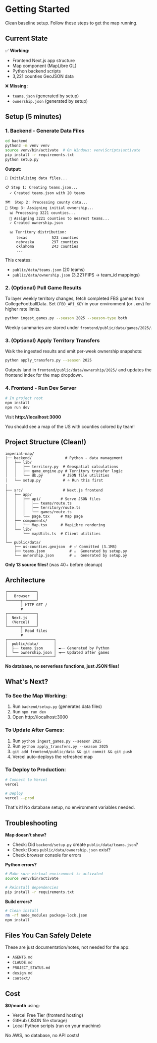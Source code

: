 # Getting Started

Clean baseline setup. Follow these steps to get the map running.

## Current State

✅ **Working:**
- Frontend Next.js app structure
- Map component (MapLibre GL)
- Python backend scripts
- 3,221 counties GeoJSON data

❌ **Missing:**
- `teams.json` (generated by setup)
- `ownership.json` (generated by setup)

## Setup (5 minutes)

### 1. Backend - Generate Data Files

```bash
cd backend
python3 -m venv venv
source venv/bin/activate  # On Windows: venv\Scripts\activate
pip install -r requirements.txt
python setup.py
```

**Output:**
```
🚀 Initializing data files...

📋 Step 1: Creating teams.json...
  ✓ Created teams.json with 20 teams

🗺️  Step 2: Processing county data...
📍 Step 3: Assigning initial ownership...
  📊 Processing 3221 counties...
  🎯 Assigning 3221 counties to nearest teams...
  ✓ Created ownership.json

  📊 Territory distribution:
     texas           523 counties
     nebraska        297 counties
     oklahoma        243 counties
     ...
```

This creates:
- `public/data/teams.json` (20 teams)
- `public/data/ownership.json` (3,221 FIPS → team_id mappings)

### 2. (Optional) Pull Game Results

To layer weekly territory changes, fetch completed FBS games from CollegeFootballData. Set `CFBD_API_KEY` in your environment (or `.env`) for higher rate limits.

```bash
python ingest_games.py --season 2025 --season-type both
```

Weekly summaries are stored under `frontend/public/data/games/2025/`.

### 3. (Optional) Apply Territory Transfers

Walk the ingested results and emit per-week ownership snapshots:

```bash
python apply_transfers.py --season 2025
```

Outputs land in `frontend/public/data/ownership/2025/` and updates the frontend index for the map dropdown.

### 4. Frontend - Run Dev Server

```bash
# In project root
npm install
npm run dev
```

Visit **http://localhost:3000**

You should see a map of the US with counties colored by team!

## Project Structure (Clean!)

```
imperial-map/
├── backend/               # Python - data management
│   ├── lib/
│   │   ├── territory.py  # Geospatial calculations
│   │   ├── game_engine.py # Territory transfer logic
│   │   └── db.py         # JSON file utilities
│   └── setup.py          # ⭐ Run this first
│
├── src/                  # Next.js frontend
│   ├── app/
│   │   ├── api/         # Serve JSON files
│   │   │   ├── teams/route.ts
│   │   │   ├── territory/route.ts
│   │   │   └── games/route.ts
│   │   └── page.tsx     # Map page
│   ├── components/
│   │   └── Map.tsx      # MapLibre rendering
│   └── lib/
│       └── mapUtils.ts  # Client utilities
│
└── public/data/
    ├── us-counties.geojson  # ✅ Committed (3.1MB)
    ├── teams.json           # ⚠️  Generated by setup.py
    └── ownership.json       # ⚠️  Generated by setup.py
```

**Only 13 source files!** (was 40+ before cleanup)

## Architecture

```
┌─────────────┐
│   Browser   │
└──────┬──────┘
       │ HTTP GET /
       ▼
┌─────────────┐
│  Next.js    │
│  (Vercel)   │
└──────┬──────┘
       │ Read files
       ▼
┌─────────────────────┐
│  public/data/       │
│  ├── teams.json     │ ◄── Generated by Python
│  └── ownership.json │ ◄── Updated after games
└─────────────────────┘
```

**No database, no serverless functions, just JSON files!**

## What's Next?

### To See the Map Working:
1. Run `backend/setup.py` (generates data files)
2. Run `npm run dev`
3. Open http://localhost:3000

### To Update After Games:
1. Run `python ingest_games.py --season 2025`
2. Run `python apply_transfers.py --season 2025`
3. `git add frontend/public/data && git commit && git push`
4. Vercel auto-deploys the refreshed map

### To Deploy to Production:
```bash
# Connect to Vercel
vercel

# Deploy
vercel --prod
```

That's it! No database setup, no environment variables needed.

## Troubleshooting

**Map doesn't show?**
- Check: Did `backend/setup.py` create `public/data/teams.json`?
- Check: Does `public/data/ownership.json` exist?
- Check browser console for errors

**Python errors?**
```bash
# Make sure virtual environment is activated
source venv/bin/activate

# Reinstall dependencies
pip install -r requirements.txt
```

**Build errors?**
```bash
# Clean install
rm -rf node_modules package-lock.json
npm install
```

## Files You Can Safely Delete

These are just documentation/notes, not needed for the app:
- `AGENTS.md`
- `CLAUDE.md`
- `PROJECT_STATUS.md`
- `design.md`
- `context/`

## Cost

**$0/month** using:
- Vercel Free Tier (frontend hosting)
- GitHub (JSON file storage)
- Local Python scripts (run on your machine)

No AWS, no database, no API costs!
